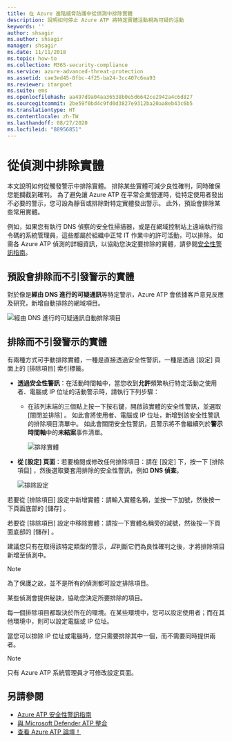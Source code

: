 ```yaml
---
title: 在 Azure 進階威脅防護中從偵測中排除實體
description: 說明如何停止 Azure ATP 將特定實體活動視為可疑的活動
keywords: ''
author: shsagir
ms.author: shsagir
manager: shsagir
ms.date: 11/11/2018
ms.topic: how-to
ms.collection: M365-security-compliance
ms.service: azure-advanced-threat-protection
ms.assetid: cae3ed45-8fbc-4f25-ba24-3cc407c6ea93
ms.reviewer: itargoet
ms.suite: ems
ms.openlocfilehash: aa497d9a04aa36538b0e5d6642ce2942a4c6d827
ms.sourcegitcommit: 2be59f0bd4c9fd0d3827e9312ba20aa8eb43c6b5
ms.translationtype: HT
ms.contentlocale: zh-TW
ms.lasthandoff: 08/27/2020
ms.locfileid: "88956851"
---
```

# <a name="excluding-entities-from-detections"></a>從偵測中排除實體
本文說明如何從觸發警示中排除實體。 排除某些實體可減少良性確判，同時確保您能攔截到確判。 為了避免讓 Azure ATP 在平常企業營運時，從特定使用者發出不必要的警示，您可設為靜音或排除對特定實體發出警示。 此外，預設會排除某些常用實體。 

例如，如果您有執行 DNS 偵察的安全性掃描器，或是在網域控制站上遠端執行指令碼的系統管理員，這些都屬於組織中正常 IT 作業中的許可活動，可以排除。 如需各 Azure ATP 偵測的詳細資訊，以協助您決定要排除的實體，請參閱[安全性警訊指南](suspicious-activity-guide.md)。

## <a name="entities-excluded-by-default-from-raising-alerts"></a>預設會排除而不引發警示的實體
 對於像是**經由 DNS 進行的可疑通訊**等特定警示，Azure ATP 會依據客戶意見反應及研究，新增自動排除的網域項目。 
 
![經由 DNS 進行的可疑通訊自動排除項目](media/dns-auto-exclusions.png) 

## <a name="exclude-entities-from-raising-alerts"></a>排除而不引發警示的實體

有兩種方式可手動排除實體，一種是直接透過安全性警訊，一種是透過 [設定] 頁面上的 [排除項目] 索引標籤。 

- **透過安全性警訊**：在活動時間軸中，當您收到**允許**頻繁執行特定活動之使用者、電腦或 IP 位址的活動警示時，請執行下列步驟：
  - 在該列末端的三個點上按一下按右鍵，開啟該實體的安全性警訊，並選取 [關閉並排除]  。 如此會將使用者、電腦或 IP 位址，新增到該安全性警訊的排除項目清單中。 如此會關閉安全性警訊，且警示將不會繼續列於**警示時間軸**中的**未結案**事件清單。

    ![排除實體](media/exclude-in-sa.png)

- **從 [設定] 頁面**：若要檢閱或修改任何排除項目：請在 [設定]  下，按一下 [排除項目]  ，然後選取要套用排除的安全性警訊，例如 **DNS 偵查**。

    ![排除設定](media/exclusions.png)

若要從 [排除項目]  設定中新增實體：請輸入實體名稱，並按一下加號，然後按一下頁面底部的 [儲存]  。

若要從 [排除項目]  設定中移除實體：請按一下實體名稱旁的減號，然後按一下頁面底部的 [儲存]  。

建議您只有在取得該特定類型的警示，*且*判斷它們為良性確判之後，才將排除項目新增至偵測中。 

> [!NOTE]
> 為了保護之故，並不是所有的偵測都可設定排除項目。 

某些偵測會提供秘訣，協助您決定所要排除的項目。 

每一個排除項目都取決於所在的環境。在某些環境中，您可以設定使用者；而在其他環境中，則可以設定電腦或 IP 位址。 

當您可以排除 IP 位址或電腦時，您只需要排除其中一個，而不需要同時提供兩者。

> [!NOTE]
> 只有 Azure ATP 系統管理員才可修改設定頁面。


## <a name="see-also"></a>另請參閱

- [Azure ATP 安全性警訊指南](suspicious-activity-guide.md)
- [與 Microsoft Defender ATP 整合](integrate-wd-atp.md)
- [查看 Azure ATP 論壇！](https://aka.ms/azureatpcommunity)

